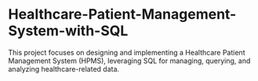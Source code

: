 # Healthcare-Patient-Management-System-with-SQL
This project focuses on designing and implementing a Healthcare Patient Management System (HPMS), leveraging SQL for managing, querying, and analyzing healthcare-related data.
